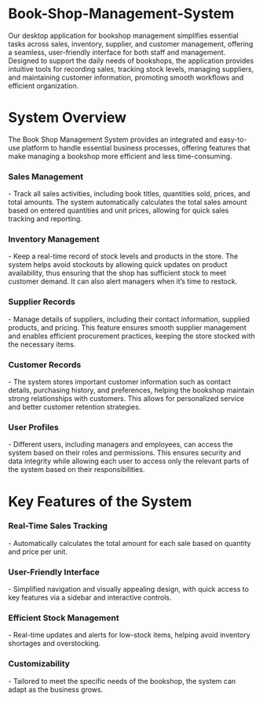 # Book-Shop-Management-System

<p>Our desktop application for bookshop management
 simplifies essential tasks across sales, inventory,
 supplier, and customer management, offering a
 seamless, user-friendly interface for both staff and
 management. Designed to support the daily needs
 of bookshops, the application provides intuitive
 tools for recording sales, tracking stock levels,
 managing suppliers, and maintaining customer
 information, promoting smooth workflows and
 efficient organization.</p>
 <h1>System Overview</h1>
 <p>The Book Shop Management System provides an
 integrated and easy-to-use platform to handle
 essential business processes, offering features
 that make managing a bookshop more efficient and
 less time-consuming.</p>
 <p><h3>Sales Management</h3> - Track all sales activities,
 including book titles, quantities sold, prices, and
 total amounts. The system automatically
 calculates the total sales amount based on
 entered quantities and unit prices, allowing for
 quick sales tracking and reporting. 
 </p>
 
 <p><h3>Inventory Management</h3> - Keep a real-time record of
 stock levels and products in the store. The system
 helps avoid stockouts by allowing quick updates on
 product availability, thus ensuring that the shop has
 sufficient stock to meet customer demand. It can
 also alert managers when it’s time to restock.</p>
   
 <p><h3>Supplier Records</h3> - Manage details of suppliers,
 including their contact information, supplied
 products, and pricing. This feature ensures
 smooth supplier management and enables
 efficient procurement practices, keeping the
 store stocked with the necessary items.</p>
 
 <p><h3>Customer Records</h3> - The system stores important
 customer information such as contact details,
 purchasing history, and preferences, helping the
 bookshop maintain strong relationships with
 customers. This allows for personalized service
 and better customer retention strategies.</p>
 
 <p><h3>User Profiles</h3> - Different users, including
 managers and employees, can access the system
 based on their roles and permissions. This
 ensures security and data integrity while
 allowing each user to access only the relevant
 parts of the system based on their responsibilities.
 
 
<h1>Key Features of the System</h1>
 <p><h3>Real-Time Sales Tracking</h3> - Automatically
 calculates the total amount for each sale based
 on quantity and price per unit.</p>
 <p><h3>User-Friendly Interface</h3> - Simplified navigation
 and visually appealing design, with quick access
 to key features via a sidebar and interactive
 controls.</p>
 <p><h3>Efficient Stock Management</h3> - Real-time updates
 and alerts for low-stock items, helping avoid
 inventory shortages and overstocking.</p>
 <p><h3>Customizability</h3> - Tailored to meet the specific
 needs of the bookshop, the system can adapt as
 the business grows.</p>
 
